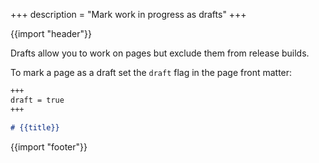 +++
description = "Mark work in progress as drafts"
+++

{{import "header"}}

Drafts allow you to work on pages but exclude them from release builds.

To mark a page as a draft set the `draft` flag in the page front matter:

```markdown
+++
draft = true
+++

# {{title}}
```

{{import "footer"}}
